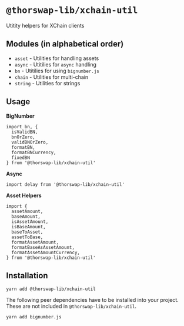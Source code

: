 # `@thorswap-lib/xchain-util`

Utitity helpers for XChain clients

## Modules (in alphabetical order)

- `asset` - Utilities for handling assets
- `async` - Utitilies for `async` handling
- `bn` - Utitilies for using `bignumber.js`
- `chain` - Utilities for multi-chain
- `string` - Utilities for strings

## Usage

**BigNumber**

```
import bn, {
  isValidBN,
  bnOrZero,
  validBNOrZero,
  formatBN,
  formatBNCurrency,
  fixedBN
} from '@thorswap-lib/xchain-util'
```

**Async**

```
import delay from '@thorswap-lib/xchain-util'
```

**Asset Helpers**

```
import {
  assetAmount,
  baseAmount,
  isAssetAmount,
  isBaseAmount,
  baseToAsset,
  assetToBase,
  formatAssetAmount,
  formatBaseAsAssetAmount,
  formatAssetAmountCurrency,
} from '@thorswap-lib/xchain-util'
```

## Installation

```
yarn add @thorswap-lib/xchain-util
```

The following peer dependencies have to be installed into your project. These are not included in `@thorswap-lib/xchain-util`.

```
yarn add bignumber.js
```
